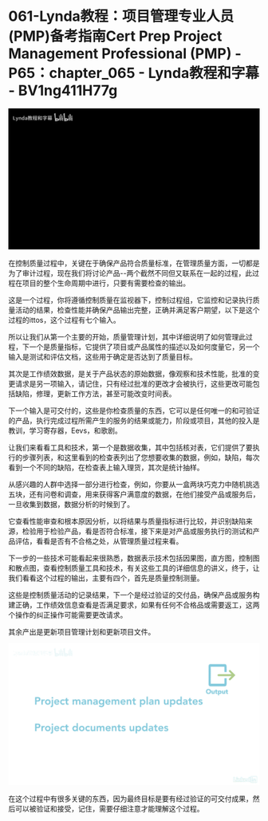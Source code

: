# 061-Lynda教程：项目管理专业人员(PMP)备考指南Cert Prep Project Management Professional (PMP) - P65：chapter_065 - Lynda教程和字幕 - BV1ng411H77g

![](img/7208a679a2472eb28120472067d08427_0.png)

在控制质量过程中，关键在于确保产品符合质量标准，在管理质量方面，一切都是为了审计过程，现在我们将讨论产品--两个截然不同但又联系在一起的过程，此过程在项目的整个生命周期中进行，只要有需要检查的输出。

这是一个过程，你将遵循控制质量在监视器下，控制过程组，它监控和记录执行质量活动的结果，检查性能并确保产品输出完整，正确并满足客户期望，以下是这个过程的ittos，这个过程有七个输入。

所以让我们从第一个主要的开始，质量管理计划，其中详细说明了如何管理此过程，下一个是质量指标，它提供了项目或产品属性的描述以及如何度量它，另一个输入是测试和评估文档，这些用于确定是否达到了质量目标。

其次是工作绩效数据，是关于产品状态的原始数据，像观察和技术性能，批准的变更请求是另一项输入，请记住，只有经过批准的更改才会被执行，这些更改可能包括缺陷，修理，更新工作方法，甚至可能改变时间表。

下一个输入是可交付的，这些是你检查质量的东西，它可以是任何唯一的和可验证的产品，执行完成过程所需产生的服务的结果或能力，阶段或项目，其他的投入是教训，学习寄存器，Eevs，和歌剧。

让我们来看看工具和技术，第一个是数据收集，其中包括核对表，它们提供了要执行的步骤列表，和这里看到的检查表列出了您想要收集的数据，例如，缺陷，每次看到一个不同的缺陷，在检查表上输入理货，其次是统计抽样。

从感兴趣的人群中选择一部分进行检查，例如，你要从一盒两块巧克力中随机挑选五块，还有问卷和调查，用来获得客户满意度的数据，在他们接受产品或服务后，一旦收集到数据，数据分析的时候到了。

它查看性能审查和根本原因分析，以将结果与质量指标进行比较，并识别缺陷来源，检验用于检验产品，看是否符合标准，接下来是对产品或服务执行的测试和产品评估，看看是否有不合格之处，从管理质量过程来看。

下一步的一些技术可能看起来很熟悉，数据表示技术包括因果图，直方图，控制图和散点图，查看控制质量工具和技术，有关这些工具的详细信息的讲义，终于，让我们看看这个过程的输出，主要有四个，首先是质量控制测量。

这些是控制质量活动的记录结果，下一个是经过验证的交付品，确保产品或服务构建正确，工作绩效信息查看是否满足要求，如果有任何不合格品或需要返工，这两个操作的纠正操作可能需要更改请求。

其余产出是更新项目管理计划和更新项目文件。

![](img/7208a679a2472eb28120472067d08427_2.png)

在这个过程中有很多关键的东西，因为最终目标是要有经过验证的可交付成果，然后可以被验证和接受，记住，需要仔细注意才能理解这个过程。

